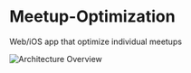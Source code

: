 # Meetup-Optimization
Web/iOS app that optimize individual meetups

![Architecture Overview](https://github.com/PugNorange/Meetup-Optimization/blob/main/documentation/architecture_overview_img.png)
